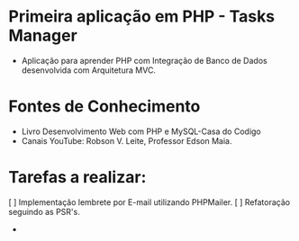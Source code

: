 # Primeira aplicação em PHP - Tasks Manager
- Aplicação para aprender PHP com Integração de Banco de Dados desenvolvida com Arquitetura MVC.

# Fontes de Conhecimento
- Livro Desenvolvimento Web com PHP e MySQL-Casa do Codigo
- Canais YouTube: Robson V. Leite, Professor Edson Maia.

# Tarefas a realizar:
[ ] Implementação lembrete por E-mail utilizando PHPMailer.
[ ] Refatoração seguindo as PSR's.


- 
